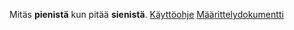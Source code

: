 Mitäs **pienistä** kun pitää **sienistä**.
[Käyttöohje](https://github.com/Nabscina/otm2016/blob/master/dokumentointi/kaytto-ohje.md)
[Määrittelydokumentti](https://github.com/Nabscina/otm2016/blob/master/dokumentointi/maarittelydokumentti.md)
